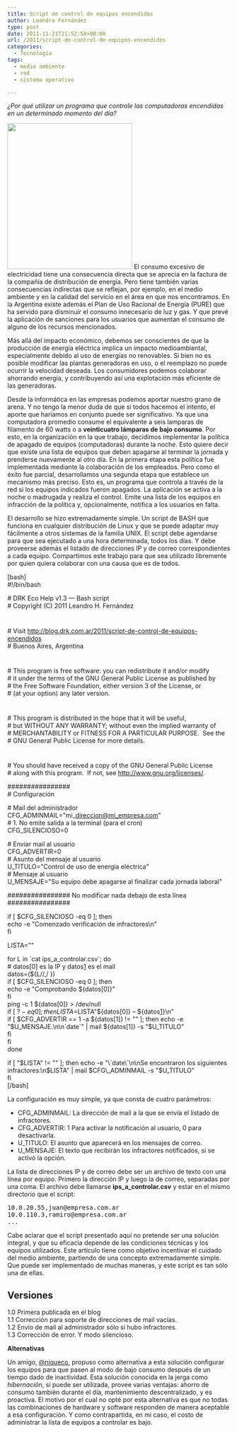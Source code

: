 ```yaml
---
title: Script de control de equipos encendidos
author: Leandro Fernández
type: post
date: 2011-11-21T21:52:58+00:00
url: /2011/script-de-control-de-equipos-encendidos
categories:
  - Tecnología
tags:
  - medio ambiente
  - red
  - sistema operativo

---
```

_¿Por qué utilizar un programa que controle las computadoras encendidas en un determinado momento del día?_

<img loading="lazy" class="alignright size-full wp-image-511" title="Ayudar a la tierra" src="http://blog.drk.com.ar/wp-content/uploads/2011/11/eco-earth.jpg" alt="" width="282" height="330" srcset="https://blog.drk.com.ar/wp-content/uploads/2011/11/eco-earth.jpg 282w, https://blog.drk.com.ar/wp-content/uploads/2011/11/eco-earth-256x300.jpg 256w" sizes="(max-width: 282px) 100vw, 282px" /> El consumo excesivo de electricidad tiene una consecuencia directa que se aprecia en la factura de la compañía de distribución de energía. Pero tiene también varias consecuencias indirectas que se reflejan, por ejemplo, en el medio ambiente y en la calidad del servicio en el área en que nos encontramos. En la Argentina existe además el Plan de Uso Racional de Energía (PURE) que ha servido para disminuir el consumo innecesario de luz y gas. Y que prevé la aplicación de sanciones para los usuarios que aumentan el consumo de alguno de los recursos mencionados.

<!--more-->

Más allá del impacto económico, debemos ser conscientes de que la producción de energía eléctrica implica un impacto medioambiental, especialmente debido al uso de energías no renovables. Si bien no es posible modificar las plantas generadoras en uso, o el reemplazo no puede ocurrir la velocidad deseada. Los consumidores podemos colaborar ahorrando energía, y contribuyendo así una explotación más eficiente de las generadoras.

Desde la informática en las empresas podemos aportar nuestro grano de arena. Y no tengo la menor duda de que si todos hacemos el intento, el aporte que haríamos en conjunto puede ser significativo. Ya que una computadora promedio consume el equivalente a seis lamparas de filamento de 60 watts o a **veinticuatro lámparas de bajo consumo**. Por esto, en la organización en la que trabajo, decidimos implementar la política de apagado de equipos (computadoras) durante la noche. Esto quiere decir que existe una lista de equipos que deben apagarse al terminar la jornada y prenderse nuevamente al otro día. En la primera etapa esta política fue implementada mediante la colaboración de los empleados. Pero como el éxito fue parcial, desarrollamos una segunda etapa que establece un mecanismo más preciso. Esto es, un programa que controla a través de la red si los equipos indicados fueron apagados. La aplicación se activa a la noche o madrugada y realiza el control. Emite una lista de los equipos en infracción de la política y, opcionalmente, notifica a los usuarios en falta.

El desarrollo se hizo extremadamente simple. Un script de BASH que funciona en cualquier distribución de Linux y que se puede adaptar muy fácilmente a otros sistemas de la familia UNIX. El script debe agendarse para que sea ejecutado a una hora determinada, todos los días. Y debe proveerse además el listado de direcciones IP y de correo correspondientes a cada equipo. Compartimos este trabajo para que sea utilizado libremente por quien quiera colaborar con una causa que es de todos.

[bash]  
#!/bin/bash

\# DRK Eco Help v1.3 &#8212; Bash script  
\# Copyright (C) 2011 Leandro H. Fernández  
#  
\# Visit http://blog.drk.com.ar/2011/script-de-control-de-equipos-encendidos  
\# Buenos Aires, Argentina  
#  
\# This program is free software: you can redistribute it and/or modify  
\# it under the terms of the GNU General Public License as published by  
\# the Free Software Foundation, either version 3 of the License, or  
\# (at your option) any later version.  
#  
\# This program is distributed in the hope that it will be useful,  
\# but WITHOUT ANY WARRANTY; without even the implied warranty of  
\# MERCHANTABILITY or FITNESS FOR A PARTICULAR PURPOSE.  See the  
\# GNU General Public License for more details.  
#  
\# You should have received a copy of the GNU General Public License  
\# along with this program.  If not, see <http://www.gnu.org/licenses/>.

################  
\# Configuración

\# Mail del administrador  
CFG\_ADMINMAIL="mi\_direccion@mi_empresa.com"  
\# 1. No emite salida a la terminal (para el cron)  
CFG_SILENCIOSO=0

\# Enviar mail al usuario  
CFG_ADVERTIR=0  
\# Asunto del mensaje al usuario  
U_TITULO="Control de uso de energía eléctrica"  
\# Mensaje al usuario  
U_MENSAJE="Su equipo debe apagarse al finalizar cada jornada laboral"

################ No modificar nada debajo de esta línea ################

if [ $CFG_SILENCIOSO -eq 0 ]; then  
echo -e "Comenzado verificación de infractores\n"  
fi

LISTA=""

for L in \`cat ips\_a\_controlar.csv\`; do  
\# datos[0] es la IP y datos[1] es el mail  
datos=(${L//,/ })  
if [ $CFG_SILENCIOSO -eq 0 ]; then  
echo -e "Comprobando ${datos[0]}"  
fi  
ping -c 1 ${datos[0]} > /dev/null  
if [ $? -eq 0 ]; then  
LISTA=$LISTA"${datos[0]} &#8211; ${datos[1]}\n"  
if [ $CFG_ADVERTIR == 1 -a ${datos[1]} != "" ]; then  
echo -e "$U\_MENSAJE.\n\n\`date\`" | mail ${datos[1]} -s "$U\_TITULO"  
fi  
fi  
done

if [ "$LISTA" != "" ]; then  
echo -e "\`date\`\n\nSe encontraron los siguientes infractores:\n$LISTA" | mail $CFG\_ADMINMAIL -s "$U\_TITULO"  
fi  
[/bash]

La configuración es muy simple, ya que consta de cuatro parámetros:

  * CFG_ADMINMAIL: La dirección de mail a la que se envía el listado de infractores.
  * CFG_ADVERTIR: 1 Para activar la notificación al usuario, 0 para desactivarla.
  * U_TITULO: El asunto que aparecerá en los mensajes de correo.
  * U_MENSAJE: El texto que recibirán los infractores notificados, si se activó la opción.

La lista de direcciones IP y de correo debe ser un archivo de texto con una línea por equipo. Primero la dirección IP y luego la de correo, separadas por una coma. El archivo debe llamarse **ips\_a\_controlar.csv** y estar en el mismo directorio que el script:

<pre>10.0.20.55,juan@empresa.com.ar
10.0.110.3,ramiro@empresa.com.ar
...</pre>

Cabe aclarar que el script presentado aquí no pretende ser una solución integral, y que su eficacia depende de las condiciones técnicas y los equipos utilizados. Este artículo tiene como objetivo incentivar el cuidado del medio ambiente, partiendo de una concepto extremadamente simple. Que puede ser implementado de muchas maneras, y este script es tan sólo una de ellas.

## Versiones

1.0 Primera publicada en el blog  
1.1 Corrección para soporte de direcciones de mail vacías.  
1.2 Envío de mail al administrador sólo si hubo infractores.  
1.3 Corrección de error. Y modo silencioso.

**Alternativas**

Un amigo, [@niqueco][1], propuso como alternativa a esta solución configurar los equipos para que pasen al modo de bajo consumo después de un tiempo dado de inactividad. Esta solución conocida en la jerga como _hibernación_, si puede ser utilizada, provee varias ventajas: ahorro de consumo también durante el día, mantenimiento descentralizado, y es proactiva. El motivo por el cual no opté por esta alternativa es que no todas las combinaciones de hardware y software responden de manera aceptable a esa configuración. Y como contrapartida, en mi caso, el costo de administrar la lista de equipos a controlar es bajo.

 [1]: https://twitter.com/#!/niqueco